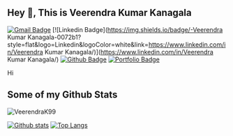 ## Hey 👋, This is Veerendra Kumar Kanagala
[![Gmail Badge](https://img.shields.io/badge/-nani.veeru.9999@gmail.com-c14438?style=flat&logo=Gmail&logoColor=white&link=mailto:nani.veeru.9999@gmail.com)](mailto:nani.veeru.9999@gmail.com) 
[![Linkedin Badge](https://img.shields.io/badge/-Veerendra Kumar Kanagala-0072b1?style=flat&logo=Linkedin&logoColor=white&link=https://www.linkedin.com/in/Veerendra Kumar Kanagala/)](https://www.linkedin.com/in/Veerendra Kumar Kanagala/) [![Github Badge](https://img.shields.io/badge/-VeerendraK99-grey?style=flat&logo=github&logoColor=white&link=https://github.com/VeerendraK99/)](https://www.github.com/VeerendraK99/) [![Portfolio Badge](https://img.shields.io/badge/portfolio-web-blue?style=flat&link=https://veerendrak99.github.io//)](https://veerendrak99.github.io//) <p align='left'>Hi</p>
## Some of my Github Stats
<p align=left> <img src=https://komarev.com/ghpvc/?username=VeerendraK99 alt=VeerendraK99 /> </p>

[![Github stats](https://github-readme-stats.vercel.app/api?username=VeerendraK99&show_icons=true&include_all_commits=true)](https://github.com/VeerendraK99/github-readme-stats)
[![Top Langs](https://github-readme-stats.vercel.app/api/top-langs/?username=VeerendraK99&layout=compact)](https://github.com/VeerendraK99/github-readme-stats)
